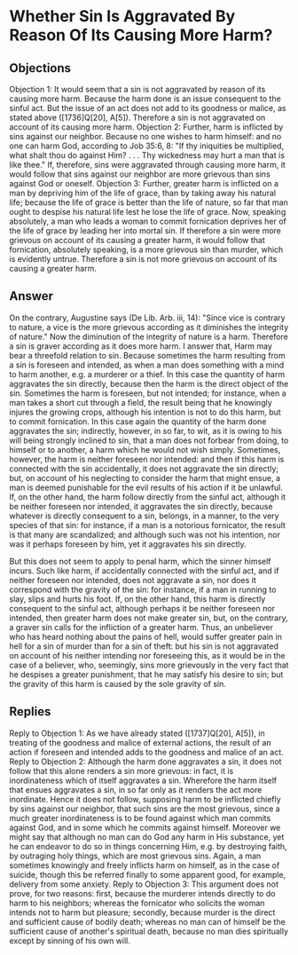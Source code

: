 # Whether Sin Is Aggravated By Reason Of Its Causing More Harm?
## Objections
Objection 1: It would seem that a sin is not aggravated by reason of its causing more harm. Because the harm done is an issue consequent to the sinful act. But the issue of an act does not add to its goodness or malice, as stated above ([1736]Q[20], A[5]). Therefore a sin is not aggravated on account of its causing more harm.
Objection 2: Further, harm is inflicted by sins against our neighbor. Because no one wishes to harm himself: and no one can harm God, according to Job 35:6, 8: "If thy iniquities be multiplied, what shalt thou do against Him? . . . Thy wickedness may hurt a man that is like thee." If, therefore, sins were aggravated through causing more harm, it would follow that sins against our neighbor are more grievous than sins against God or oneself.
Objection 3: Further, greater harm is inflicted on a man by depriving him of the life of grace, than by taking away his natural life; because the life of grace is better than the life of nature, so far that man ought to despise his natural life lest he lose the life of grace. Now, speaking absolutely, a man who leads a woman to commit fornication deprives her of the life of grace by leading her into mortal sin. If therefore a sin were more grievous on account of its causing a greater harm, it would follow that fornication, absolutely speaking, is a more grievous sin than murder, which is evidently untrue. Therefore a sin is not more grievous on account of its causing a greater harm.
## Answer
On the contrary, Augustine says (De Lib. Arb. iii, 14): "Since vice is contrary to nature, a vice is the more grievous according as it diminishes the integrity of nature." Now the diminution of the integrity of nature is a harm. Therefore a sin is graver according as it does more harm.
I answer that, Harm may bear a threefold relation to sin. Because sometimes the harm resulting from a sin is foreseen and intended, as when a man does something with a mind to harm another, e.g. a murderer or a thief. In this case the quantity of harm aggravates the sin directly, because then the harm is the direct object of the sin. Sometimes the harm is foreseen, but not intended; for instance, when a man takes a short cut through a field, the result being that he knowingly injures the growing crops, although his intention is not to do this harm, but to commit fornication. In this case again the quantity of the harm done aggravates the sin; indirectly, however, in so far, to wit, as it is owing to his will being strongly inclined to sin, that a man does not forbear from doing, to himself or to another, a harm which he would not wish simply. Sometimes, however, the harm is neither foreseen nor intended: and then if this harm is connected with the sin accidentally, it does not aggravate the sin directly; but, on account of his neglecting to consider the harm that might ensue, a man is deemed punishable for the evil results of his action if it be unlawful. If, on the other hand, the harm follow directly from the sinful act, although it be neither foreseen nor intended, it aggravates the sin directly, because whatever is directly consequent to a sin, belongs, in a manner, to the very species of that sin: for instance, if a man is a notorious fornicator, the result is that many are scandalized; and although such was not his intention, nor was it perhaps foreseen by him, yet it aggravates his sin directly.

But this does not seem to apply to penal harm, which the sinner himself incurs. Such like harm, if accidentally connected with the sinful act, and if neither foreseen nor intended, does not aggravate a sin, nor does it correspond with the gravity of the sin: for instance, if a man in running to slay, slips and hurts his foot. If, on the other hand, this harm is directly consequent to the sinful act, although perhaps it be neither foreseen nor intended, then greater harm does not make greater sin, but, on the contrary, a graver sin calls for the infliction of a greater harm. Thus, an unbeliever who has heard nothing about the pains of hell, would suffer greater pain in hell for a sin of murder than for a sin of theft: but his sin is not aggravated on account of his neither intending nor foreseeing this, as it would be in the case of a believer, who, seemingly, sins more grievously in the very fact that he despises a greater punishment, that he may satisfy his desire to sin; but the gravity of this harm is caused by the sole gravity of sin.
## Replies
Reply to Objection 1: As we have already stated ([1737]Q[20], A[5]), in treating of the goodness and malice of external actions, the result of an action if foreseen and intended adds to the goodness and malice of an act.
Reply to Objection 2: Although the harm done aggravates a sin, it does not follow that this alone renders a sin more grievous: in fact, it is inordinateness which of itself aggravates a sin. Wherefore the harm itself that ensues aggravates a sin, in so far only as it renders the act more inordinate. Hence it does not follow, supposing harm to be inflicted chiefly by sins against our neighbor, that such sins are the most grievous, since a much greater inordinateness is to be found against which man commits against God, and in some which he commits against himself. Moreover we might say that although no man can do God any harm in His substance, yet he can endeavor to do so in things concerning Him, e.g. by destroying faith, by outraging holy things, which are most grievous sins. Again, a man sometimes knowingly and freely inflicts harm on himself, as in the case of suicide, though this be referred finally to some apparent good, for example, delivery from some anxiety.
Reply to Objection 3: This argument does not prove, for two reasons: first, because the murderer intends directly to do harm to his neighbors; whereas the fornicator who solicits the woman intends not to harm but pleasure; secondly, because murder is the direct and sufficient cause of bodily death; whereas no man can of himself be the sufficient cause of another's spiritual death, because no man dies spiritually except by sinning of his own will.